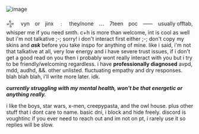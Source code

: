 ![image](https://i.pinimg.com/736x/46/84/52/468452a512147f090404503300d2c96e.jpg)

𒈔 　vyn　or　jinx　﹕　they/none　⋯　7teen　poc　⸺　usually offtab, whisper me if you need smth.
c+h is more than welcome, int is cool as well but i'm not talkative ;-; sorry! i don't interact first either ;-;
don't copy my skins and ***ask*** before you take inspo for anything of mine. like i said, i'm not that talkative
at all, very low energy and i have severe trust issues, if i don't get a good read on you then i probably wont
really interact with you but i try to be friendly/welcoming regardless. i have **professionally diagnosed**
avpd, mdd, audhd, &&. other unlisted. fluctuating empathy and dry responses. blah blah blah, i'll write
more later. idk.

***currently struggling with my mental health, won't be that energetic or anything really.***

i like the boys, star wars, x-men, creepypasta, and the owl house. plus other stuff that i dont care to name.
basic dni, i block and hide freely. discord is voughtinc if you ever need to reach out and im not on pt, i rarely
use it so replies will be slow.
